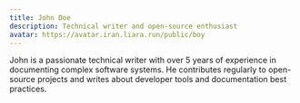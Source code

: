 ```yaml
---
title: John Doe
description: Technical writer and open-source enthusiast
avatar: https://avatar.iran.liara.run/public/boy
---
```


John is a passionate technical writer with over 5 years of experience in documenting complex software systems.
He contributes regularly to open-source projects and writes about developer tools and documentation best practices.

